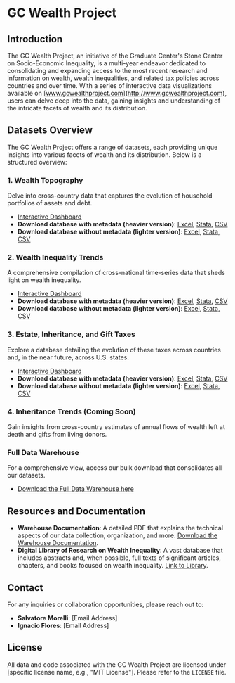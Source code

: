 # GC Wealth Project

## Introduction
The GC Wealth Project, an initiative of the Graduate Center's Stone Center on Socio-Economic Inequality, is a multi-year endeavor dedicated to consolidating and expanding access to the most recent research and information on wealth, wealth inequalities, and related tax policies across countries and over time. With a series of interactive data visualizations available on [www.gcwealthproject.com](http://www.gcwealthproject.com), users can delve deep into the data, gaining insights and understanding of the intricate facets of wealth and its distribution.

## Datasets Overview

The GC Wealth Project offers a range of datasets, each providing unique insights into various facets of wealth and its distribution. Below is a structured overview:

### 1. Wealth Topography
Delve into cross-country data that captures the evolution of household portfolios of assets and debt.
- [Interactive Dashboard](../../wealth-topography/)
- **Download database with metadata (heavier version)**: [Excel](#), [Stata](#), [CSV](#)
- **Download database without metadata (lighter version)**: [Excel](#), [Stata](#), [CSV](#)

### 2. Wealth Inequality Trends
A comprehensive compilation of cross-national time-series data that sheds light on wealth inequality.
- [Interactive Dashboard](../../wealth-inequality-trends/)
- **Download database with metadata (heavier version)**: [Excel](#), [Stata](#), [CSV](#)
- **Download database without metadata (lighter version)**: [Excel](#), [Stata](#), [CSV](#)

### 3. Estate, Inheritance, and Gift Taxes
Explore a database detailing the evolution of these taxes across countries and, in the near future, across U.S. states.
- [Interactive Dashboard](../../EIG/)
- **Download database with metadata (heavier version)**: [Excel](#), [Stata](#), [CSV](#)
- **Download database without metadata (lighter version)**: [Excel](#), [Stata](#), [CSV](#)

### 4. Inheritance Trends (Coming Soon)
Gain insights from cross-country estimates of annual flows of wealth left at death and gifts from living donors.

### Full Data Warehouse
For a comprehensive view, access our bulk download that consolidates all our datasets.
- [Download the Full Data Warehouse here](../../data/data_and_documentation/)

## Resources and Documentation
- **Warehouse Documentation**: A detailed PDF that explains the technical aspects of our data collection, organization, and more. [Download the Warehouse Documentation](../../data/data_and_documentation/).
- **Digital Library of Research on Wealth Inequality**: A vast database that includes abstracts and, when possible, full texts of significant articles, chapters, and books focused on wealth inequality. [Link to Library](../../digital-library-of-research/).

## Contact
For any inquiries or collaboration opportunities, please reach out to:
- **Salvatore Morelli**: [Email Address]
- **Ignacio Flores**: [Email Address]

## License
All data and code associated with the GC Wealth Project are licensed under [specific license name, e.g., "MIT License"]. Please refer to the `LICENSE` file.
